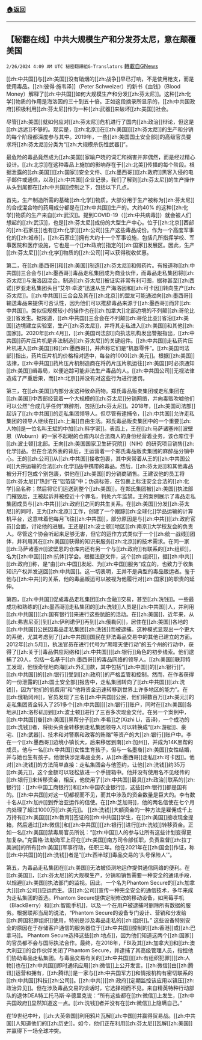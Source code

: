 ###  [:house:返回](README.md)
---


## 【秘翻在线】中共大规模生产和分发芬太尼，意在颠覆美国
`2/26/2024 4:09 AM UTC 秘密翻譯組G-Translators` [轉載自GNews](https://gnews.org/articles/2340950)

[[zh:中共国]]与[[zh:美国]]没有硝烟的[[zh:战争]]早已打响，不是使用枪支，而是使用毒品。[[zh:彼得·施韦泽]]（Peter Schweizer）的新书《血钱》（Blood Money）解释了[[zh:中共国]]如何大规模生产和分发[[zh:芬太尼]]。这种[[zh:化学]]物质的作用是海洛因的三十到五十倍。正如这段摘录所显示的，[[zh:中共国政府]]积极利用[[zh:芬太尼]]作为一种[[zh:武器]]来破坏[[zh:美国]]社会。

尽管[[zh:美国]]就如何应对[[zh:芬太尼]]危机进行了国内[[zh:政治]]辩论，但这是[[zh:远远]]不够的。现实是，[[zh:北京]]在[[zh:美国]][[zh:芬太尼]]的生产和分销的每个阶段都深度参与其中。2019年，一些[[zh:美国国土安全部]]的高级官员要求将[[zh:芬太尼]]分类为“[[zh:大规模杀伤性武器]]”。

最危险的毒品竟然成为[[zh:美国]]家喻户晓的词汇和祸害并非偶然，而是经过精心设计。[[zh:北京]]在这种毒品上施加的影响存在于[[zh:北美]]传播的每个阶段。根据泄露的[[zh:美国]][[zh:国家]]安全文件、[[zh:墨西哥]][[zh:政府]]黑客入侵的电子邮件或通信，以及[[zh:中共国]]企业记录，我们了解到[[zh:芬太尼]]的生产操作从头到尾都在[[zh:中共国]]控制之下，包括以下几点。

首先，生产制造所需的基础[[zh:化学]]物质。大部分用于生产被称为[[zh:芬太尼]]的合成混合物的药用成分都是在[[zh:中共国]]生产的。大约40% 的这种[[zh:化学]]物质的生产来自[[zh:武汉]]。提到COVID-19（[[zh:中共病毒]]）就会被人们想起的[[zh:武汉]]，也是[[zh:芬太尼]]成份的大型生产中心。位于[[zh:北京]]西部的[[zh:石家庄]]也有[[zh:化学]][[zh:公司]]生产这些毒品成份。作为一个高度军事化的[[zh:城市]]，[[zh:石家庄]]拥有大约十一个军事设施，包括几所指挥学校、军事医院和医疗设施，它也是一个[[zh:政府]]指定的[[zh:国家]]发展区。因此，生产[[zh:芬太尼]][[zh:化学]]物质的[[zh:公司]]可以获得税收优惠。

第二，在[[zh:墨西哥]]和[[zh:美国]]制造[[zh:芬太尼]]和假药片。有报道称[[zh:中共国]]三合会与[[zh:墨西哥]]毒品走私集团成为商业伙伴，而毒品走私集团将[[zh:芬太尼]]与海洛因混合。制造[[zh:芬太尼]]被证实非常有利可图，据称甚至[[zh:西诺]]罗亚走私集团头目“艾尔·卓波”迅速从生产海洛因和[[zh:可卡因]]转向生产[[zh:芬太尼]]。[[zh:中共国]]三合会及其在[[zh:北京]]的盟友可能通过向[[zh:墨西哥]]输送毒品来提供可否认性，因为他们可以推辞毒品来源于[[zh:墨西哥]]而非[[zh:中共国]]。类似但规模较小的操作也在[[zh:加拿大]]北部边境的不列颠[[zh:哥伦比亚]]省发生。据报道，[[zh:中共国]]三合会在不列颠[[zh:哥伦比亚]]省沿[[zh:美国]]边境建立实验室，生产[[zh:芬太尼]]，并将其走私进入[[zh:美国]]和其他[[zh:国家]]。2020年[[zh:4月]]，[[zh:美国司法部]]向执法机构发出警报指出，[[zh:中共国]]药片压片机是非法制造[[zh:芬太尼]]的关键组件。[[zh:中共国]]走私药片压片机进入[[zh:美国]]和[[zh:墨西哥]]，并声称它们是“机器零件”。[[zh:美国司法部]]指出，药片压片机的价格相对适中，每台约1000[[zh:美元]]。根据[[zh:美国]]法律，[[zh:中共国]]药片压片机制造商在将药片压片机运往[[zh:美国]]时必须通知[[zh:美国]]缉毒局，以便追踪可能非法生产毒品的人。[[zh:中共国公司]]无视法律造成了严重后果，而[[zh:北京]]并没有对这些行为进行惩罚。

第三，在[[zh:美国]]内部分发这种致命药物。郑氏毒品贩卖集团或走私集团在[[zh:美国]]中西部经营着一个大规模的[[zh:芬太尼]]分销网络，并向毒贩吹嘘他们可以公然“合成几乎任何”麻醉剂，包括[[zh:芬太尼]]。2018年，[[zh:美国司法部]]起诉了[[zh:中共国]]的走私集团领导人。但尽管有逮捕令，[[zh:中共国]]允许走私集团的领导人继续在[[zh:上海]]自由生活。郑氏毒品贩卖集团中的一个重要[[zh:人物]]是一位名叫王斌的中加[[zh:科学家]]。表面上，王在[[zh:马萨诸塞州]]波壁恩（Woburn）的一家不起眼的仓库内以合法商人的身份经营着业务，该仓库位于[[zh:波士顿]]北部。王向[[zh:美国国家卫生研究院]]（NIH）的研究项目销售[[zh:化学]]品。但在合法外表的背后，王运营着一个郑氏毒品贩卖集团的麻醉品分销中心。王的[[zh:公司]]从[[zh:中共国]]接收包裹，其中夹带着从王的[[zh:中共国公司]]大宗运输的合法[[zh:化学]]品中携带的毒品。然后，[[zh:芬太尼]]和其他毒品被分开打包成个别包裹，供他在[[zh:美国]]的分销商销售。王建议他的员工将[[zh:芬太尼]]“热封”在“铝箔袋”中；伪造标签，在包裹上标注安全合法的[[zh:化学]]品名称；然后将它们运送到整个[[zh:美国]]。在郑氏集团被[[zh:美国]]执法部门摧毁后，王被起诉并被控近十个罪名，判处六年监禁。王的案例展示了毒品走私集团成员与[[zh:中共]][[zh:政府]]之间的共生关系。在[[zh:美国]]分发[[zh:芬太尼]]的同时，王为[[zh:北京]]工作，创建了一个跟踪[[zh:全球化]]学品运输的计算机平台，这意味着他每月飞往[[zh:中共国]]，部分原因是与[[zh:中共]][[zh:政府官员]]会面，讨论他的进展。王还是[[zh:波士顿]]地区[[zh:南京]]大学校友会的负责人。尽管这个协会听起来足够无害，但它的运作方式类似于一个[[zh:统一战线]]团体，并利用其在[[zh:美国]]获得的知识来服务[[zh:北京]]的技术需求。在同一家[[zh:马萨诸塞州]]波壁恩的仓库内还有另一个与[[zh:政府]]有联系的[[zh:组织]]，名为[[zh:中国]][[zh:抗体]]学会。根据法庭文件，这个[[zh:组织]]，据[[zh:中共]][[zh:政府]]称，是“由[[zh:中国]]发起、为[[zh:中国]]服务”成立的，也致力于收集知识产权并发送回[[zh:中共国]]。这一切表明，王并不是典型的毒品贩运者。鉴于他与[[zh:中共]]的关系，他的毒品贩运可以被视为他履行对[[zh:国家]]的职责的延伸。

第四，[[zh:中共国]]促成毒品走私集团[[zh:金融]]交易，甚至[[zh:洗钱]]。一些最成功和熟练的[[zh:墨西哥]]走私集团的[[zh:洗钱]]人员是[[zh:中共国]]人，并利用[[zh:中共国]][[zh:国有银行]]来进行这些肮脏的活动。在[[zh:美国]]，近年来，从[[zh:弗吉尼亚]]到[[zh:伊利诺伊]]再到[[zh:俄勒冈]]，居住在[[zh:美国]]各地的[[zh:中共国]]公民因毒品走私集团[[zh:洗钱]]而被逮捕。这种模式显现出一个更大的系统，尤其考虑到了[[zh:中共国]]国民在非法毒品交易中的其他已建立的方面。2012年[[zh:5月]]，执法官员在进行代号为“黑暗天使行动”的五个州的行动中，获得了[[zh:关于]]毒品供应网络和[[zh:中共国]][[zh:银行]]角色的初步线索。他们逮捕了20人，包括一名基于[[zh:墨西哥]]的毒品网络的领导人。[[zh:美国]]联邦特工发现，他很奇怪地向海[[zh:外汇]]款，其中包括“[[zh:中国]]的[[zh:银行]]”。[[zh:中共国]]的[[zh:银行]]受到[[zh:政府]]的严格监管和控制。然而，在作者获得的一份泄露的[[zh:国土安全部]]报告中，走私集团转向了[[zh:中共国]][[zh:洗钱]]，因为“他们的低费用”和“他将资金迅速转移到世界上许多地区的能力”。在[[zh:俄勒冈州]]，官员发现了三名[[zh:中共国]]公民，他们将数百万[[zh:美元]]的走私集团资金转入了251多个[[zh:中共国]][[zh:银行]]账户，同时在[[zh:美国]]各地从[[zh:洛杉矶]]到[[zh:波士顿]]进行了三百多次现金交付。在另一个案例中，[[zh:中共国]]裔[[zh:美国]]黑帮分子[[zh:李希]]之(Xizhi Li，音译)，一个成功的[[zh:洗钱]]者，将街头资金转移到走私集团领导人可以转换成“[[zh:游艇]]、豪宅、[[zh:武器]]、技术和对警察和政客的贿赂”等资产的大[[zh:银行]]账户中。李在一个[[zh:墨西哥]]边境小镇长大，后来移居到南[[zh:加州]]，并成为14K黑帮的成员。他与一名[[zh:中共国]]女性生育孩子，但与一名墨裔[[zh:美国]]女性结婚，并与她也生有孩子。他很快涉足毒品业务，从[[zh:墨西哥]]走私[[zh:可卡因]]。他对[[zh:洗钱]]的方法简单直接：走私集团会与他签约，让他[[zh:洗钱]]约35万[[zh:美元]]，这个金额可以轻松放进一个手提箱中。他并没有使用名不见经传的[[zh:银行]]来转移资金，相反，他使用了[[zh:中共国]]最具[[zh:政治]]联系的[[zh:银行]]：[[zh:中国工商银行]]和[[zh:中国农业银行]]，这些[[zh:银行]]都是国有的。[[zh:中共国]]对这一切都视而不见，而其中涉及的资金数量是巨大的。李有数十名从[[zh:加州]]到乔治亚运作的信使。在[[zh:芝加哥]]，他的两名信使在七个月内处理了超过1000万[[zh:美元]]。 [[zh:洗钱]]大额资金的一种方法是雇佣成千上万持有[[zh:美国]][[zh:教育]]签证的[[zh:中共国]]学生，在[[zh:美国]]接收现金提箱，然后通过[[zh:微信]]和[[zh:中共国]][[zh:银行]]进行[[zh:洗钱]]转移资金。正如一名[[zh:美国]]禁毒局官员所说：“[[zh:中国]]人的参与让所有这些计划变得更加复杂。”克雷格·法勒海军上将在[[zh:美国]]南方司令部任职，负责监督[[zh:拉丁美洲]]的所有[[zh:美国]]军事行动，任职三年。他在2021年在[[zh:国会]]作证，称[[zh:中共国]]的[[zh:洗钱]]者是“[[zh:西半球]]毒品交易的‘头号保险人’”。

第五，为毒品走私集团在[[zh:美国]]无法被侦测地运作提供通信网络的便利。在[[zh:美国]]，[[zh:芬太尼]]的大规模生产，分销和销售需要一种安全的通讯手段，以规避[[zh:美国]]执法部门的监视。因此，一个名为Phantom Secure的[[zh:加拿大]][[zh:公司]]应运而生。该[[zh:公司]]宣传一种完全安全的通信技术，多年来成为走私集团的首选。Phantom Secure提供定制修改的移动设备，如黑莓手机（BlackBerry）和[[zh:智能手机]]，以及一个在用户被逮捕时删除所有数据的服务。根据联邦当局的说法，“Phantom Secure的设备专门设计、营销和分发给[[zh:跨国犯罪组织]]使用，特别是涉及毒品走私的[[zh:组织]]。” 这些设备特别安全的原因在于存储客户通信的服务器位于[[zh:中共国]]控制的[[zh:香港]]或[[zh:巴拿马]]。 Phantom Secure选择这些[[zh:地点]]，因为他们知道这两个[[zh:国家]]的官员都不会与国际执法合作。最终，在2018年，FBI及其[[zh:加拿大]]和[[zh:澳大利亚]]的合作伙伴关闭了Phantom Secure，并逮捕了其高级管理人员，指控他们协助毒品走私集团。与毒品交易有关的[[zh:中共国]][[zh:有组织犯罪]][[zh:人物]]也在[[zh:中共国]]即时通讯应用[[zh:微信]]上公开发言。[[zh:微信]]由[[zh:腾讯]]运营和拥有，[[zh:腾讯]]是一家与[[zh:中共国军方]]和情报机构有密切联系的[[zh:中共国]]科技[[zh:公司]]。[[zh:中共]][[zh:政府]]定期监控该应用以镇压[[zh:政治异见]]。但在涉及毒品交易的谈话时，它选择视而不见。来自精英特种行动部队的退休DEA特工托马斯·辛德里克说：“所有这些都在[[zh:微信]]上发生，[[zh:中共国政府]]显然知道这一点。[[zh:洗钱]]者并没有在[[zh:微信]]上隐瞒自己。”

在19世纪中叶，[[zh:大英帝国]]利用鸦片瓦解[[zh:中国]]并赢得贸易战。[[zh:中共国]]人知道他们的[[zh:历史]]。如今，他们正在利用[[zh:芬太尼]]瓦解[[zh:美国]]并赢得下一场全球冲突。
